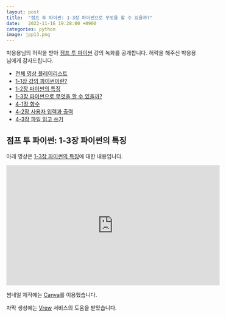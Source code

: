 ```yaml
---
layout: post
title:  "점프 투 파이썬: 1-3장 파이썬으로 무엇을 할 수 있을까?"
date:   2022-11-16 19:28:00 +0900
categories: python
image: jpp13.png
---
```


박응용님의 허락을 받아 [점프 투 파이썬](https://wikidocs.net/book/1) 강의 녹화를 공개합니다.
허락을 해주신 박응용님에게 감사드립니다.

* [전체 영상 플레이리스트](https://www.youtube.com/playlist?list=PL_fI-_lNaZ3h-6BGbyK6E7ucc3CXJa6Ql)
* [1-1장 강의 파이썬이란?](https://dalinaum.github.io/python/2022/11/11/jump-to-pyhon-11.html)
* [1-2장 파이썬의 특징](https://dalinaum.github.io/python/2022/11/11/jump-to-pyhon-12.html)
* [1-3장 파이썬으로 무엇을 할 수 있을까?](https://dalinaum.github.io/python/2022/11/11/jump-to-pyhon-13.html)
* [4-1장 함수](https://dalinaum.github.io/python/2022/11/09/jump-to-pyhon-41.html)
* [4-2장 사용자 입력과 출력](https://dalinaum.github.io/python/2022/11/11/jump-to-pyhon-42.html)
* [4-3장 파일 읽고 쓰기](https://dalinaum.github.io/python/2022/11/12/jump-to-pyhon-43.html)

## 점프 투 파이썬: 1-3장 파이썬의 특징

아래 영상은 [1-3장 파이썬의 특징](https://wikidocs.net/7)에 대한 내용입니다.

<iframe width="560" height="315" src="https://www.youtube.com/embed/YuOGpTO8x94" title="YouTube video player" frameborder="0" allow="accelerometer; autoplay; clipboard-write; encrypted-media; gyroscope; picture-in-picture" allowfullscreen></iframe>

썸네일 제작에는 [Canva](https://www.canva.com/)를 이용했습니다.

자막 생성에는 [Vrew](https://vrew.voyagerx.com/ko/) 서비스의 도움을 받았습니다.
